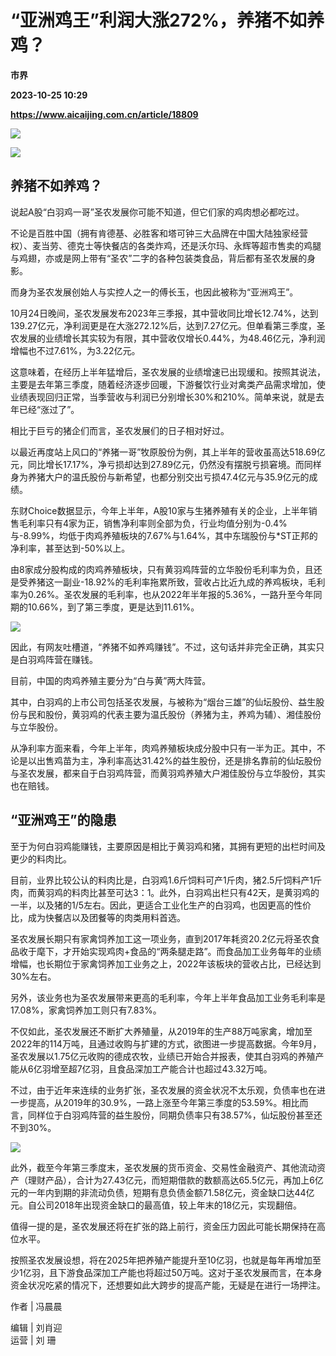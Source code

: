 # “亚洲鸡王”利润大涨272%，养猪不如养鸡？
**市界**

**2023-10-25 10:29**

**https://www.aicaijing.com.cn/article/18809**

![](https://cdn.aicaijing.com.cn/img/b07f57a0-731f-11ee-b854-a5be2764f502/jpeg)

![](https://p3-sign.toutiaoimg.com/tos-cn-i-axegupay5k/cc168cbb8f55467e90d5f69037599362~noop.image?_iz=58558&from=article.pc_detail&x-expires=1698833738&x-signature=fjrA4k%2BunmmN8vByADpi2lkpdT0%3D)

**养猪不如养鸡？**
-----------

说起A股“白羽鸡一哥”圣农发展你可能不知道，但它们家的鸡肉想必都吃过。

不论是百胜中国（拥有肯德基、必胜客和塔可钟三大品牌在中国大陆独家经营权）、麦当劳、德克士等快餐店的各类炸鸡，还是沃尔玛、永辉等超市售卖的鸡腿与鸡翅，亦或是网上带有“圣农”二字的各种包装类食品，背后都有圣农发展的身影。

而身为圣农发展创始人与实控人之一的傅长玉，也因此被称为“亚洲鸡王”。

10月24日晚间，圣农发展发布2023年三季报，其中营收同比增长12.74%，达到139.27亿元，净利润更是在大涨272.12%后，达到7.27亿元。但单看第三季度，圣农发展的业绩增长其实较为有限，其中营收仅增长0.44%，为48.46亿元，净利润增幅也不过7.61%，为3.22亿元。

这意味着，在经历上半年猛增后，圣农发展的业绩增速已出现缓和。按照其说法，主要是去年第三季度，随着经济逐步回暖，下游餐饮行业对禽类产品需求增加，使业绩表现回归正常，当季营收与利润已分别增长30%和210%。简单来说，就是去年已经“涨过了”。

相比于巨亏的猪企们而言，圣农发展们的日子相对好过。

以最近再度站上风口的“养猪一哥”牧原股份为例，其上半年的营收虽高达518.69亿元，同比增长17.17%，净亏损却达到27.89亿元，仍然没有摆脱亏损窘境。而同样身为养猪大户的温氏股份与新希望，也都分别交出亏损47.4亿元与35.9亿元的成绩。

东财Choice数据显示，今年上半年，A股10家与生猪养殖有关的企业，上半年销售毛利率只有4家为正，销售净利率则全部为负，行业均值分别为-0.4%与-8.99%，均低于肉鸡养殖板块的7.67%与1.64%，其中东瑞股份与\*ST正邦的净利率，甚至达到-50%以上。

由8家成分股构成的肉鸡养殖板块，只有黄羽鸡阵营的立华股份毛利率为负，且还是受养猪这一副业-18.92%的毛利率拖累所致，营收占比近九成的养鸡板块，毛利率为0.26%。圣农发展的毛利率，也从2022年半年报的5.36%，一路升至今年同期的10.66%，到了第三季度，更是达到11.61%。

![](https://p3-sign.toutiaoimg.com/tos-cn-i-6w9my0ksvp/eee0096921fc4bf6a750806907e7abd6~noop.image?_iz=58558&from=article.pc_detail&x-expires=1698833738&x-signature=%2F8Y0f4NZ29W9Hgj1Tu2ZoBgd3JE%3D)

因此，有网友吐槽道，“养猪不如养鸡赚钱”。不过，这句话并非完全正确，其实只是白羽鸡阵营在赚钱。

目前，中国的肉鸡养殖主要分为“白与黄”两大阵营。

其中，白羽鸡的上市公司包括圣农发展，与被称为“烟台三雄”的仙坛股份、益生股份与民和股份，黄羽鸡的代表主要为温氏股份（养猪为主，养鸡为辅）、湘佳股份与立华股份。

从净利率方面来看，今年上半年，肉鸡养殖板块成分股中只有一半为正。其中，不论是以出售鸡苗为主，净利率高达31.42%的益生股份，还是排名靠前的仙坛股份与圣农发展，都来自于白羽鸡阵营，而黄羽鸡养殖大户湘佳股份与立华股份，其实也在赔钱。

**“亚洲鸡王”的隐患**
-------------

至于为何白羽鸡能赚钱，主要原因是相比于黄羽鸡和猪，其拥有更短的出栏时间及更少的料肉比。

目前，业界比较公认的料肉比是，白羽鸡1.6斤饲料可产1斤肉，猪2.5斤饲料产1斤肉，而黄羽鸡的料肉比甚至可达3：1。此外，白羽鸡出栏只有42天，是黄羽鸡的一半，以及猪的1/5左右。因此，更适合工业化生产的白羽鸡，也因更高的性价比，成为快餐店以及团餐等的肉类用料首选。

圣农发展长期只有家禽饲养加工这一项业务，直到2017年耗资20.2亿元将圣农食品收于麾下，才开始实现鸡肉+食品的“两条腿走路”。而食品加工业务每年的业绩增幅，也长期位于家禽饲养加工业务之上，2022年该板块的营收占比，已经达到30%左右。

另外，该业务也为圣农发展带来更高的毛利率，今年上半年食品加工业务毛利率是17.08%，家禽饲养加工则只有7.83%。

不仅如此，圣农发展还不断扩大养殖量，从2019年的生产88万吨家禽，增加至2022年的114万吨，且通过收购与扩建的方式，欲图进一步提高数据。今年9月，圣农发展以1.75亿元收购的德成农牧，业绩已开始合并报表，使其白羽鸡的养殖产能从6亿羽增至超7亿羽，且食品深加工产能合计也超过43.32万吨。

不过，由于近年来连续的业务扩张，圣农发展的资金状况不太乐观，负债率也在进一步提高，从2019年的30.9%，一路上涨至今年第三季度的53.59%。相比而言，同样位于白羽鸡阵营的益生股份，同期负债率只有38.57%，仙坛股份甚至还不到30%。

![](https://p3-sign.toutiaoimg.com/tos-cn-i-6w9my0ksvp/fa041e9b6d534b2eaff281523796d9ca~noop.image?_iz=58558&from=article.pc_detail&x-expires=1698833738&x-signature=peKLqHR%2FVhweM37si7vASqx6nf4%3D)

此外，截至今年第三季度末，圣农发展的货币资金、交易性金融资产、其他流动资产（理财产品），合计为27.43亿元，而短期借款的数额高达65.5亿元，再加上6亿元的一年内到期的非流动负债，短期有息负债金额71.58亿元，资金缺口达44亿元。自公司2018年出现资金缺口的最高值，较上年末的18亿元，实现翻倍。

值得一提的是，圣农发展还将在扩张的路上前行，资金压力因此可能长期保持在高位水平。

按照圣农发展设想，将在2025年把养殖产能提升至10亿羽，也就是每年再增加至少1亿羽，且下游食品深加工产能也将超过50万吨。这对于圣农发展而言，在本身资金状况吃紧的情况下，还想要如此大跨步的提高产能，无疑是在进行一场押注。

作者 | 冯晨晨

编辑 | 刘肖迎  
运营 | 刘 珊